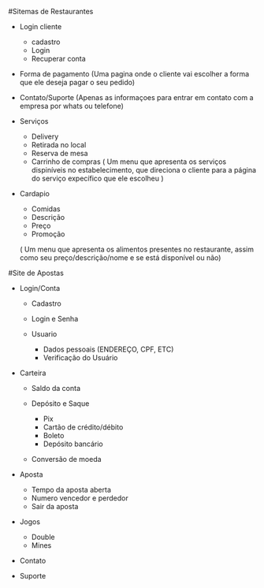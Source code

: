 #Sitemas de Restaurantes

- Login cliente

  - cadastro
  - Login
  - Recuperar conta

- Forma de pagamento
  (Uma pagina onde o cliente vai escolher a forma que ele deseja
  pagar o seu pedido)

- Contato/Suporte
  (Apenas as informaçoes para entrar em contato com a empresa por whats ou telefone)

- Serviços

  - Delivery
  - Retirada no local
  - Reserva de mesa
  - Carrinho de compras
    ( Um menu que apresenta os serviços dispiníveis no estabelecimento,
    que direciona o cliente para a página do serviço expecífico que ele escolheu )

- Cardapio

  - Comidas
  - Descrição
  - Preço
  - Promoção

  ( Um menu que apresenta os alimentos presentes no restaurante,
  assim como seu preço/descrição/nome e se está disponível ou não)

#Site de Apostas

- Login/Conta

  - Cadastro
  - Login e Senha

  - Usuario
    - Dados pessoais (ENDEREÇO, CPF, ETC)
    - Verificação do Usuário

- Carteira

  - Saldo da conta
  - Depósito e Saque

    - Pix
    - Cartão de crédito/débito
    - Boleto
    - Depósito bancário

  - Conversão de moeda

- Aposta

  - Tempo da aposta aberta
  - Numero vencedor e perdedor
  - Sair da aposta

- Jogos

  - Double
  - Mines

- Contato
- Suporte
